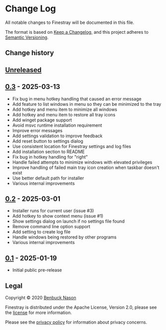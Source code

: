 # Change Log

All notable changes to Finestray will be documented in this file.

The format is based on [Keep a Changelog](https://keepachangelog.com/en/1.0.0/),
and this project adheres to [Semantic Versioning](https://semver.org/spec/v2.0.0.html).

## Change history

## [Unreleased]

## [0.3] - 2025-03-13

- Fix bug in menu hotkey handling that caused an error message
- Add feature to list windows in menu so they can be minimized to the tray
- Add hotkey and menu item to minimize all windows
- Add hotkey and menu item to restore all tray icons
- Add winget package support
- Avoid msvc runtime installation requirement
- Improve error messages
- Add settings validation to improve feedback
- Add reset button to settings dialog
- Use consistent location for Finestray settings and log files
- Add installation section to README
- Fix bug in hotkey handling for "right"
- Handle failed attempts to minimize windows with elevated privileges
- Improve handling of failed main tray icon creation when taskbar doesn't exist
- Use better default path for installer
- Various internal improvements

## [0.2] - 2025-03-01

- Installer runs for current user (issue #3)
- Add hotkey to show context menu (issue #1)
- Show settings dialog on launch if no settings file found
- Remove command line option support
- Add setting to create log file
- Handle windows being restored by other programs
- Various internal improvements

## [0.1] - 2025-01-19

- Initial public pre-release

[unreleased]: https://github.com/benbuck/finestray/compare/v0.3...HEAD
[0.3]: https://github.com/benbuck/finestray/compare/v0.2...v0.3
[0.2]: https://github.com/benbuck/finestray/compare/v0.1...v0.2
[0.1]: https://github.com/benbuck/finestray/releases/tag/v0.1

## Legal

Copyright &copy; 2020 [Benbuck Nason](https://github.com/benbuck)

Finestray is distributed under the Apache License, Version 2.0, please see the [license](LICENSE) for more information.

Please see the [privacy policy](PRIVACY.md) for information about privacy concerns.
